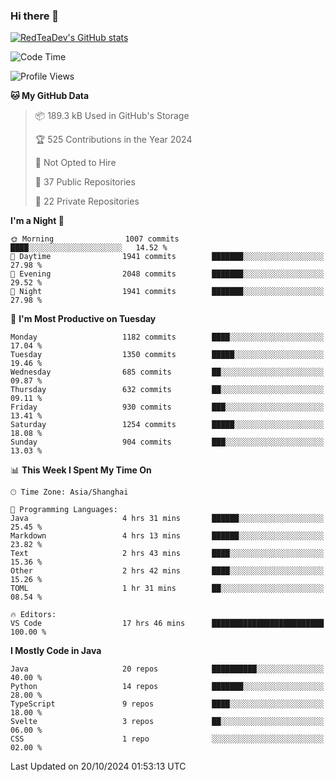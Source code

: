 ### Hi there 👋

<!--
**RedTeaDev/RedTeaDev** is a ✨ _special_ ✨ repository because its `README.md` (this file) appears on your GitHub profile.

Here are some ideas to get you started:

- 🔭 I’m currently working on ...
- 🌱 I’m currently learning ...
- 👯 I’m looking to collaborate on ...
- 🤔 I’m looking for help with ...
- 💬 Ask me about ...
- 📫 How to reach me: ...
- 😄 Pronouns: ...
- ⚡ Fun fact: ...
-->

<!--
[![wakatime](https://wakatime.com/badge/user/6b101ed0-04c0-4490-9283-eb61f2efff96.svg)](https://wakatime.com/@6b101ed0-04c0-4490-9283-eb61f2efff96)
!-->

[![RedTeaDev's GitHub stats](https://github-readme-stats.vercel.app/api?username=RedTeaDev\&include_all_commits=true)](https://github.com/anuraghazra/github-readme-stats)
<!--
[![willianrod's wakatime stats](https://github-readme-stats.vercel.app/api/wakatime?username=RedTeaDev)](https://github.com/anuraghazra/github-readme-stats)
!-->
<!--START_SECTION:waka-->
![Code Time](http://img.shields.io/badge/Code%20Time-2%2C638%20hrs%2020%20mins-blue)

![Profile Views](http://img.shields.io/badge/Profile%20Views-0-blue)

**🐱 My GitHub Data** 

> 📦 189.3 kB Used in GitHub's Storage 
 > 
> 🏆 525 Contributions in the Year 2024
 > 
> 🚫 Not Opted to Hire
 > 
> 📜 37 Public Repositories 
 > 
> 🔑 22 Private Repositories 
 > 
**I'm a Night 🦉** 

```text
🌞 Morning                1007 commits        ████░░░░░░░░░░░░░░░░░░░░░   14.52 % 
🌆 Daytime                1941 commits        ███████░░░░░░░░░░░░░░░░░░   27.98 % 
🌃 Evening                2048 commits        ███████░░░░░░░░░░░░░░░░░░   29.52 % 
🌙 Night                  1941 commits        ███████░░░░░░░░░░░░░░░░░░   27.98 % 
```
📅 **I'm Most Productive on Tuesday** 

```text
Monday                   1182 commits        ████░░░░░░░░░░░░░░░░░░░░░   17.04 % 
Tuesday                  1350 commits        █████░░░░░░░░░░░░░░░░░░░░   19.46 % 
Wednesday                685 commits         ██░░░░░░░░░░░░░░░░░░░░░░░   09.87 % 
Thursday                 632 commits         ██░░░░░░░░░░░░░░░░░░░░░░░   09.11 % 
Friday                   930 commits         ███░░░░░░░░░░░░░░░░░░░░░░   13.41 % 
Saturday                 1254 commits        █████░░░░░░░░░░░░░░░░░░░░   18.08 % 
Sunday                   904 commits         ███░░░░░░░░░░░░░░░░░░░░░░   13.03 % 
```


📊 **This Week I Spent My Time On** 

```text
🕑︎ Time Zone: Asia/Shanghai

💬 Programming Languages: 
Java                     4 hrs 31 mins       ██████░░░░░░░░░░░░░░░░░░░   25.45 % 
Markdown                 4 hrs 13 mins       ██████░░░░░░░░░░░░░░░░░░░   23.82 % 
Text                     2 hrs 43 mins       ████░░░░░░░░░░░░░░░░░░░░░   15.36 % 
Other                    2 hrs 42 mins       ████░░░░░░░░░░░░░░░░░░░░░   15.26 % 
TOML                     1 hr 31 mins        ██░░░░░░░░░░░░░░░░░░░░░░░   08.54 % 

🔥 Editors: 
VS Code                  17 hrs 46 mins      █████████████████████████   100.00 % 
```

**I Mostly Code in Java** 

```text
Java                     20 repos            ██████████░░░░░░░░░░░░░░░   40.00 % 
Python                   14 repos            ███████░░░░░░░░░░░░░░░░░░   28.00 % 
TypeScript               9 repos             ████░░░░░░░░░░░░░░░░░░░░░   18.00 % 
Svelte                   3 repos             ██░░░░░░░░░░░░░░░░░░░░░░░   06.00 % 
CSS                      1 repo              ░░░░░░░░░░░░░░░░░░░░░░░░░   02.00 % 
```




 Last Updated on 20/10/2024 01:53:13 UTC
<!--END_SECTION:waka-->


